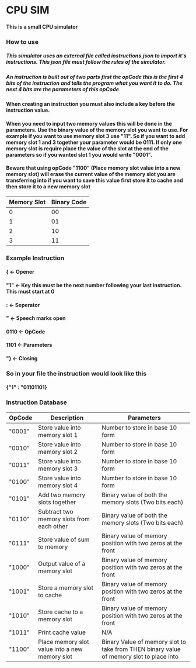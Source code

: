 #  CPU SIM
#### This is a small CPU simulator

### How to use
##### This simulator uses an external file called instructions.json to import it's instructions. This json file must follow the rules of the simulator.
##### An instruction is built out of two parts first the opCode this is the first 4 bits of the instruction and tells the program what you want it to do. The next 4 bits are the parameters of this opCode
#### When creating an instruction you must also include a key before the instruction value.
#### When you need to input two memory values this will be done in the parameters. Use the binary value of the memory slot you want to use. For example if you want to use memory slot 3 use "11". So if you want to add memory slot 1 and 3 together your parameter would be 0111. If only one memory slot is require place the value of the slot at the end of the parameters so if you wanted slot 1 you would write "0001".
#### Beware that using opCode "1100" (Place memory slot value into a new memory slot) will erase the current value of the memory slot you are transferring into if you want to save this value first store it to cache and then store it to a new memory slot
| Memory Slot | Binary Code |
|-------------|-------------|
| 0           | 00          |
| 1           | 01          |
| 2           | 10          |
| 3           | 11          |
### Example Instruction
#### { <- Opener
#### "1" <- Key this must be the next number following your last instruction. This must start at 0
#### : <- Seperator
#### " <- Speech marks open
#### 0110 <- OpCode
#### 1101 <- Parameters
#### "} <- Closing
### So in your file the instruction would look like this
#### {"1" : "01101101}

### Instruction Database

| OpCode | Description                                    | Parameters                                                                              |
|--------|------------------------------------------------|-----------------------------------------------------------------------------------------|
| "0001" | Store value into memory slot 1                 | Number to store in base 10 form                                                         |
| "0010" | Store value into memory slot 2                 | Number to store in base 10 form                                                         |
| "0011" | Store value into memory slot 3                 | Number to store in base 10 form                                                         |
| "0100" | Store value into memory slot 4                 | Number to store in base 10 form                                                         |
| "0101" | Add two memory slots together                  | Binary value of both the memory slots (Two bits each)                                   |
| "0110" | Subtract two memory slots from each other      | Binary value of both the memory slots (Two bits each)                                   |
| "0111" | Store value of sum to memory                   | Binary value of memory position with two zeros at the front                             |
| "1000" | Output value of a memory slot                  | Binary value of memory position with two zeros at the front                             |
| "1001" | Store a memory slot to cache                   | Binary value of memory position with two zeros at the front                             |
| "1010" | Store cache to a memory slot                   | Binary value of memory position with two zeros at the front                             |
| "1011" | Print cache value                              | N/A                                                                                     |
| "1100" | Place memory slot value into a new memory slot | Binary Value of memory slot to take from THEN binary value of memory slot to place into |